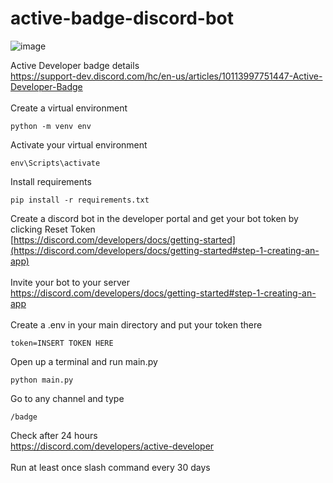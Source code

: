 # active-badge-discord-bot
![image](https://github.com/jeremycanlas/active-badge-discord-bot/assets/80456535/0079c44d-f642-4019-911a-cf3e67bef2d3)

Active Developer badge details<br>
https://support-dev.discord.com/hc/en-us/articles/10113997751447-Active-Developer-Badge<br><br>
Create a virtual environment<br>

    python -m venv env
Activate your virtual environment<br>
    
    env\Scripts\activate
Install requirements

    pip install -r requirements.txt

Create a discord bot in the developer portal and get your bot token by clicking Reset Token<br>
[https://discord.com/developers/docs/getting-started](https://discord.com/developers/docs/getting-started#step-1-creating-an-app)<br><br>
Invite your bot to your server<br>
https://discord.com/developers/docs/getting-started#step-1-creating-an-app<br><br>
Create a .env in your main directory and put your token there<br>

    token=INSERT TOKEN HERE

Open up a terminal and run main.py

    python main.py

Go to any channel and type
    
    /badge

Check after 24 hours<br>
https://discord.com/developers/active-developer<br><br>
Run at least once slash command every 30 days
